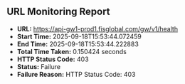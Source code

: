 ## URL Monitoring Report

- **URL:** https://api-gw1-prod1.fisglobal.com/gw/v1/health
- **Start Time:** 2025-09-18T15:53:44.072459
- **End Time:** 2025-09-18T15:53:44.222883
- **Total Time Taken:** 0.150424 seconds
- **HTTP Status Code:** 403
- **Status:** Failure
- **Failure Reason:** HTTP Status Code: 403
